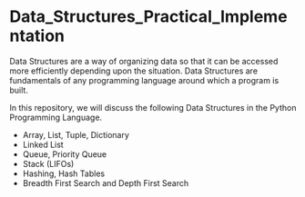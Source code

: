 # Data_Structures_Practical_Implementation

Data Structures are a way of organizing data so that it can be accessed more efficiently depending upon the situation. Data Structures are fundamentals of any programming language around which a program is built. 

In this repository, we will discuss the following Data Structures in the Python Programming Language.

- Array, List, Tuple, Dictionary
- Linked List
- Queue, Priority Queue
- Stack (LIFOs)
- Hashing, Hash Tables
- Breadth First Search and Depth First Search
